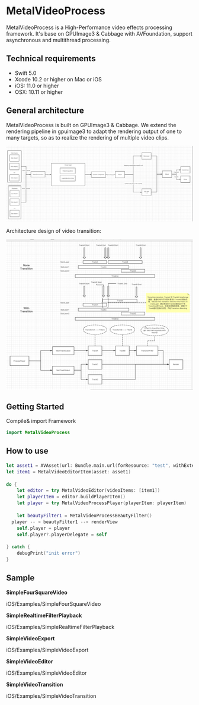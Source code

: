 # MetalVideoProcess
MetalVideoProcess is a High-Performance video effects processing framework. It's base on GPUImage3  & Cabbage with AVFoundation, support asynchronous and multithread processing.

## Technical requirements

- Swift 5.0
- Xcode 10.2 or higher on Mac or iOS
- iOS: 11.0 or higher
- OSX: 10.11 or higher



## General architecture

MetalVideoProcess is built on  GPUImage3 & Cabbage. We extend the rendering pipeline in gpuimage3 to adapt the rendering output of one to many targets, so as to realize the rendering of multiple video clips.

![Layer](Readme/Layer.png)



Architecture design of video transition:



![videoTransitionDesign](Readme/videoTransitionDesign.png)



## Getting Started

Compile& import Framework

```swift
import MetalVideoProcess
```



## How to use

```swift
let asset1 = AVAsset(url: Bundle.main.url(forResource: "test", withExtension: "mp4")!)
let item1 = MetalVideoEditorItem(asset: asset1)

do {
	let editor = try MetalVideoEditor(videoItems: [item1])
	let playerItem = editor.buildPlayerItem()
	let player = try MetalVideoProcessPlayer(playerItem: playerItem)
            
	let beautyFilter1 = MetalVideoProcessBeautyFilter()
  player -- > beautyFilter1 --> renderView
	self.player = player
	self.player?.playerDelegate = self
          
} catch {
	debugPrint("init error")
}
```



## Sample

**SimpleFourSquareVideo**

iOS/Examples/SimpleFourSquareVideo 



**SimpleRealtimeFilterPlayback**

iOS/Examples/SimpleRealtimeFilterPlayback



**SimpleVideoExport**

iOS/Examples/SimpleVideoExport 



**SimpleVideoEditor** 

iOS/Examples/SimpleVideoEditor



**SimpleVideoTransition**

iOS/Examples/SimpleVideoTransition



